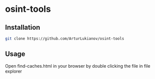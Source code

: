 # osint-tools

## Installation

```bash
git clone https://github.com/ArturLukianov/osint-tools
```

## Usage

Open find-caches.html in your browser by double clicking the file in file explorer
